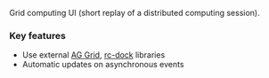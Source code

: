 Grid computing UI (short replay of a distributed computing session).

### Key features
- Use external [AG Grid](https://www.ag-grid.com/), [rc-dock](https://github.com/ticlo/rc-dock) libraries
- Automatic updates on asynchronous events
